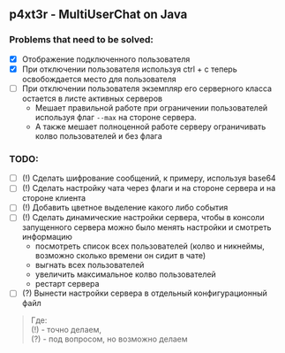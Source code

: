 ## p4xt3r - MultiUserChat on Java

### Problems that need to be solved:
- [x] Отображение подключенного пользователя
- [x] При отключении пользователя используя ctrl + c теперь освобождается место для пользователя
- [ ] При отключении пользователя экземпляр его серверного класса остается в листе активных серверов
  - Мешает правильной работе при ограничении пользователей используя флаг `--max` на стороне сервера.
  - А также мешает полноценной работе серверу ограничивать колво пользователей и без флага

### TODO:
- [ ] (!) Сделать шифрование сообщений, к примеру, используя base64
- [ ] (!) Сделать настройку чата через флаги и на стороне сервера и на стороне клиента
- [ ] (!) Добавить цветное выделение какого либо события
- [ ] (!) Сделать динамические настройки сервера, чтобы в консоли запущенного сервера можно было менять настройки и смотреть информацию
  - посмотреть список всех пользователей (колво и никнеймы, возможно сколько времени он сидит в чате)
  - выгнать всех пользователей
  - увеличить максимальное колво пользователей
  - рестарт сервера
- [ ] (?) Вынести настройки сервера в отдельный конфигурационный файл

> Где: <br> (!) - точно делаем, <br> (?) - под вопросом, но возможно делаем